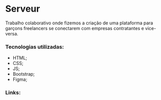 # Serveur
Trabalho colaborativo onde fizemos a criação de uma plataforma para garçons freelancers se conectarem com empresas contratantes e vice-versa.

### Tecnologias utilizadas:
<ul>
  <li>HTML; </li>
  <li>CSS; </li>
  <li>JS; </li>
  <li>Bootstrap; </li>
  <li>Figma; </li>
</ul>

### Links:
